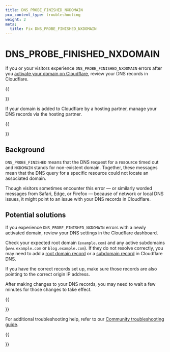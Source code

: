 ```yaml
---
title: DNS_PROBE_FINISHED_NXDOMAIN
pcx_content_type: troubleshooting
weight: 2
meta:
  title: Fix DNS_PROBE_FINISHED_NXDOMAIN
---
```


# DNS_PROBE_FINISHED_NXDOMAIN

If you or your visitors experience `DNS_PROBE_FINISHED_NXDOMAIN` errors after you [activate your domain on Cloudflare](/dns/zone-setups/full-setup/setup/), review your DNS records in Cloudflare.

{{<Aside type="note">}}

If your domain is added to Cloudflare by a hosting partner, manage your DNS records via the hosting partner.

{{</Aside>}}

## Background

`DNS_PROBE_FINISHED` means that the DNS request for a resource timed out and `NXDOMAIN` stands for non-existent domain. Together, these messages mean that the DNS query for a specific resource could not locate an associated domain.

Though visitors sometimes encounter this error — or similarly worded messages from Safari, Edge, or Firefox — because of network or local DNS issues, it might point to an issue with your DNS records in Cloudflare.

## Potential solutions

If you experience `DNS_PROBE_FINISHED_NXDOMAIN` errors with a newly activated domain, review your DNS settings in the Cloudflare dashboard.

Check your expected root domain (`example.com`) and any active subdomains (`www.example.com` or `blog.example.com`). If they do not resolve correctly, you may need to add a [root domain record](/dns/manage-dns-records/how-to/create-root-domain/) or a [subdomain record](/dns/manage-dns-records/how-to/create-subdomain/) in Cloudflare DNS.

If you have the correct records set up, make sure those records are also pointing to the correct origin IP address.

After making changes to your DNS records, you may need to wait a few minutes for those changes to take effect.

{{<Aside type="note">}}

For additional troubleshooting help, refer to our [Community troubleshooting guide](https://community.cloudflare.com/t/community-tip-fixing-the-dns-probe-finished-nxdomain-error/42818).

{{</Aside>}}